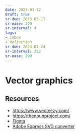 ```yaml
---
date: 2023-03-12
draft: true
sr-due: 2023-03-17
sr-ease: 270
sr-interval: 4
tags:
- inbox
- definition
sr-due: 2024-01-24
sr-interval: 252
sr-ease: 290
---
```


# Vector graphics

## Resources

- https://www.vecteezy.com/
- https://thenounproject.com/
- [Figma](https://www.figma.com/)
- [Adobe Express SVG converter](https://express.adobe.com/tools/convert-to-svg)
